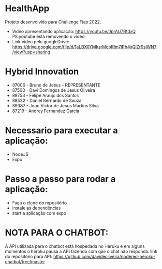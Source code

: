 # HealthApp

Projeto desenvolvido para Challenge Fiap 2022.
* Vídeo apresentando aplicação: https://youtu.be/JprAU7BtdxQ PS:youtube está removendo o vídeo
* Link vídeo pelo googleDrive: https://drive.google.com/file/d/1aLBX0YMksrMcpIRm7iPh4xQiZr9sIWN7/view?usp=sharing

# Hybrid Innovation

* 87006 - Bruno de Jesus - REPRESENTANTE
* 87500 - Davi Domingos de Jesus Oliveira
* 88753 - Felipe Araujo dos Santos
* 88532 - Daniel Bernardo de Souza
* 89087 - Joao Victor de Jesus Martins Silva
* 87219 - Andrey Fernandez Garcia


# Necessario para executar a aplicação:
* NodeJS
* Expo

# Passo a passo para rodar a aplicação:
* Faça o clone do repositório
* Instale as dependências
* start a aplicação com expo 

# NOTA PARA O CHATBOT:
A API utilizada para o chatbot está hospedada no Heruku e em alguns momentos o heroku pausa a API fazendo com que o chat não responda.
link do repositório para API: https://github.com/davideoliveira/nodered-heroku-chatbot/tree/master
